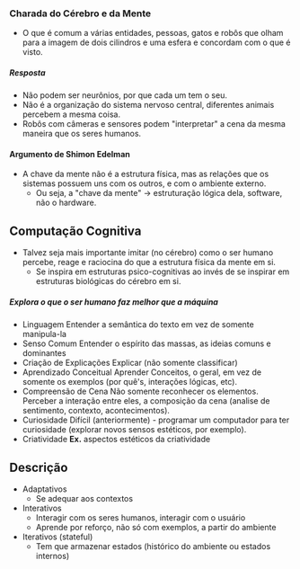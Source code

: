 ### Charada do Cérebro e da Mente
- O que é comum a várias entidades, pessoas, gatos e robôs que olham para a imagem de dois cilindros e uma esfera e concordam com o que é visto.
##### Resposta
- Não podem ser neurônios, por que cada um tem o seu.
- Não é a organização do sistema nervoso central, diferentes animais percebem a mesma coisa.
- Robôs com câmeras e sensores podem "interpretar" a cena da mesma maneira que os seres humanos.
#### Argumento de Shimon Edelman
- A chave da mente não é a estrutura física, mas as relações que os sistemas possuem uns com os outros, e com o ambiente externo.
	- Ou seja, a "chave da mente" -> estruturação lógica dela, software, não o hardware.

## Computação Cognitiva
- Talvez seja mais importante imitar (no cérebro) como o ser humano percebe, reage e raciocina do que a estrutura física da mente em si.
	- Se inspira em estruturas psico-cognitivas ao invés de se inspirar em estruturas biológicas do cérebro em si.
##### Explora o que o ser humano faz melhor que a máquina
- Linguagem
	Entender a semântica do texto em vez de somente manipula-la
- Senso Comum
	Entender o espírito das massas, as ideias comuns e dominantes
- Criação de Explicações
	Explicar (não somente classificar)
- Aprendizado Conceitual
	Aprender Conceitos, o geral, em vez de somente os exemplos (por quê's, interações lógicas, etc).
- Compreensão de Cena
	Não somente reconhecer os elementos. Perceber a interação entre eles, a composição da cena (analise de sentimento, contexto, acontecimentos).
- Curiosidade
	Difícil (anteriormente) - programar um computador para ter curiosidade (explorar novos sensos estéticos, por exemplo).
- Criatividade
	**Ex.** aspectos estéticos da criatividade
## Descrição
- Adaptativos
	- Se adequar aos contextos
- Interativos
	- Interagir com os seres humanos, interagir com o usuário
	- Aprende por reforço, não só com exemplos, a partir do ambiente
- Iterativos (stateful)
	- Tem que armazenar estados (histórico do ambiente ou estados internos)
